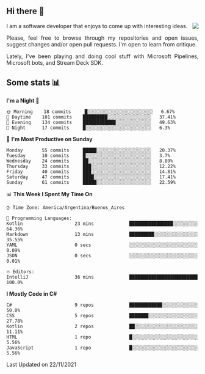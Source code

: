 ## Hi there :slightly_smiling_face:

<img src="https://github-readme-stats.vercel.app/api?username=victorgrycuk&show_icons=true&count_private=true&title_color=F7941E&icon_color=F7941E" align="right">

<p align="justify">
I am a software developer that enjoys to come up with interesting ideas.
<p/>

<p align= "justify">
Please, feel free to browse through my repositories and open issues, suggest changes and/or open pull requests. I'm open to learn from critique.
<p/>

<p align= "justify">
Lately, I've been playing and doing cool stuff with Microsoft Pipelines, Microsoft bots, and Stream Deck SDK.
<p/>

## Some stats :bar_chart:
<!--START_SECTION:waka-->
**I'm a Night 🦉** 

```text
🌞 Morning    18 commits     █░░░░░░░░░░░░░░░░░░░░░░░░   6.67% 
🌆 Daytime    101 commits    █████████░░░░░░░░░░░░░░░░   37.41% 
🌃 Evening    134 commits    ████████████░░░░░░░░░░░░░   49.63% 
🌙 Night      17 commits     █░░░░░░░░░░░░░░░░░░░░░░░░   6.3%

```
📅 **I'm Most Productive on Sunday** 

```text
Monday       55 commits     █████░░░░░░░░░░░░░░░░░░░░   20.37% 
Tuesday      10 commits     █░░░░░░░░░░░░░░░░░░░░░░░░   3.7% 
Wednesday    24 commits     ██░░░░░░░░░░░░░░░░░░░░░░░   8.89% 
Thursday     33 commits     ███░░░░░░░░░░░░░░░░░░░░░░   12.22% 
Friday       40 commits     ███░░░░░░░░░░░░░░░░░░░░░░   14.81% 
Saturday     47 commits     ████░░░░░░░░░░░░░░░░░░░░░   17.41% 
Sunday       61 commits     █████░░░░░░░░░░░░░░░░░░░░   22.59%

```


📊 **This Week I Spent My Time On** 

```text
⌚︎ Time Zone: America/Argentina/Buenos_Aires

💬 Programming Languages: 
Kotlin                   23 mins             ████████████████░░░░░░░░░   64.36% 
Markdown                 13 mins             █████████░░░░░░░░░░░░░░░░   35.55% 
YAML                     0 secs              ░░░░░░░░░░░░░░░░░░░░░░░░░   0.09% 
JSON                     0 secs              ░░░░░░░░░░░░░░░░░░░░░░░░░   0.01%

🔥 Editors: 
IntelliJ                 36 mins             █████████████████████████   100.0%

```

**I Mostly Code in C#** 

```text
C#                       9 repos             ████████████░░░░░░░░░░░░░   50.0% 
CSS                      5 repos             ███████░░░░░░░░░░░░░░░░░░   27.78% 
Kotlin                   2 repos             ██░░░░░░░░░░░░░░░░░░░░░░░   11.11% 
HTML                     1 repo              █░░░░░░░░░░░░░░░░░░░░░░░░   5.56% 
JavaScript               1 repo              █░░░░░░░░░░░░░░░░░░░░░░░░   5.56%

```



 Last Updated on 22/11/2021
<!--END_SECTION:waka-->
